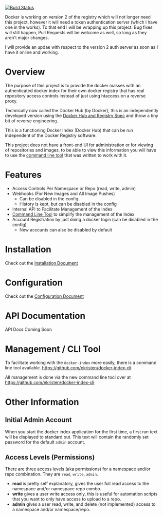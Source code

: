 [![Build Status](https://travis-ci.org/ekristen/docker-index.png)](https://travis-ci.org/ekristen/docker-index)

Docker is working on version 2 of the registry which will not longer need this project, however it will need a token authentication server (which I have one in the works). To that end I will be wrapping up this project. Bug fixes will still happen, Pull Requests will be welcome as well, so long as they aren't major changes. 

I will provide an updae with respect to the version 2 auth server as soon as I have it online and working.

# Overview

The purpose of this project is to provide the docker masses with an authenticated docker index for their own docker registry that has real repository access controls instead of just using htaccess on a reverse proxy.

Technically now called the Docker Hub (by Docker), this is an independently developed version using the [Docker Hub and Registry Spec](https://docs.docker.com/reference/api/hub_registry_spec/) and throw a tiny bit of reverse engineering. 

This is a functioning Docker Index (Docker Hub) that can be run independent of the Docker Registry software.

This project does not have a front-end UI for administration or for viewing of repositories and images, to be able to view this information you will have to use the [command line tool](https://github.com/ekristen/docker-index-cli) that was written to work with it. 

# Features

- Access Controls Per Namespace or Repo (read, write, admin)
- Webhooks (For New Images and All Image Pushes)
  - Can be disabled in the config
  - History is kept, but can be disabled in the config
- Internal API to Facilitate Management of the Index
- [Command Line Tool](https://github.com/ekristen/docker-index-cli) to simplify the management of the Index
- Account Registration by just doing a docker login (can be disabled in the config)
  - New accounts can also be disabled by default

# Installation

Check out the [Installation Document](README.install.md)

# Configuration

Check out the [Configuration Document](README.config.md)

# API Documentation

API Docs Coming Soon

# Management / CLI Tool

To facilitate working with the `docker-index` more easily, there is a command line tool available. https://github.com/ekristen/docker-index-cli

All management is done via the new command line tool over at https://github.com/ekristen/docker-index-cli

# Other Information

## Initial Admin Account

When you start the docker index application for the first time, a first run text will be displayed to standard out. This text will contain the randomly set password for the default `admin` account.

## Access Levels (Permissions)

There are three access levels (aka permissions) for a namespace and/or repo combination. They are `read`, `write`, `admin`.

* **read** is pretty self explanatory, gives the user full read access to the namespace and/or namespace repo combo.
* **write** gives a user write access only, this is useful for automation scripts that you want to only have access to upload to a repo.
* **admin** gives a user read, write, and delete (not implemented) access to a namespace and/or namespace/repo.


